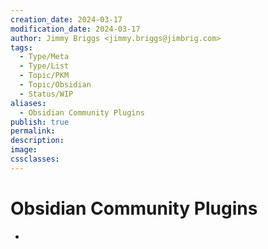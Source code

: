 ```yaml
---
creation_date: 2024-03-17
modification_date: 2024-03-17
author: Jimmy Briggs <jimmy.briggs@jimbrig.com>
tags:
  - Type/Meta
  - Type/List
  - Topic/PKM
  - Topic/Obsidian
  - Status/WIP
aliases:
  - Obsidian Community Plugins
publish: true
permalink:
description:
image:
cssclasses:
---
```


# Obsidian Community Plugins

- 
